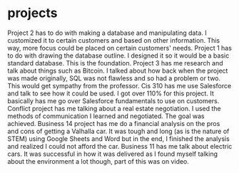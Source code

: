 # projects
Project 2 has to do with making a database and manipulating data. I customized it to certain customers and based on other information. This way, more focus could be placed on certain customers' needs.
Project 1 has to do with drawing the database outline. I designed it so it would be a basic standard database. This is the foundation.
Project 3 has me research and talk about things such as Bitcoin. I talked about how back when the project was made originally, SQL was not flawless and so had a problem or two. This would get sympathy from the professor.
Cis 310 has me use Salesforce and talk to see how it could be used. I got over 110% for this project. It basically has me go over Salesforce fundamentals to use on customers.
Conflict project has me talking about a real estate negotiation. I used the methods of communication I learned and negotiated. The goal was achieved.
Business 14 project has me do a financial analysis on the pros and cons of getting a Valhalla car. It was tough and long (as is the nature of STEM) using Google Sheets and Word but in the end, I finished the analysis and realized I could not afford the car.
Business 11 has me talk about electric cars. It was successful in how it was delivered as I found myself talking about the environment a lot though, part of this was on video.
